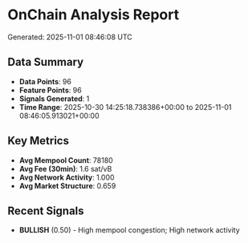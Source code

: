 # OnChain Analysis Report
Generated: 2025-11-01 08:46:08 UTC

## Data Summary
- **Data Points**: 96
- **Feature Points**: 96
- **Signals Generated**: 1
- **Time Range**: 2025-10-30 14:25:18.738386+00:00 to 2025-11-01 08:46:05.913021+00:00

## Key Metrics
- **Avg Mempool Count**: 78180
- **Avg Fee (30min)**: 1.6 sat/vB
- **Avg Network Activity**: 1.000
- **Avg Market Structure**: 0.659

## Recent Signals
- **BULLISH** (0.50) - High mempool congestion; High network activity
